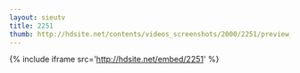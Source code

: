 ```yaml
---
layout: sieutv
title: 2251
thumb: http://hdsite.net/contents/videos_screenshots/2000/2251/preview_360p.mp4.jpg
---
```

{% include iframe src='http://hdsite.net/embed/2251' %}
 
